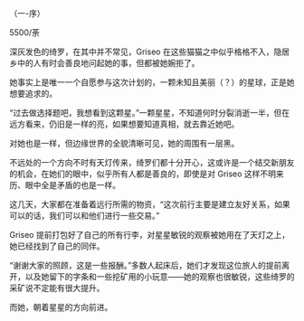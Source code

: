 （一-序）

5500/荼

深灰发色的绮罗，在其中并不常见，Griseo 在这些猫猫之中似乎格格不入，隐居乡中的人有时会善良地问起她的事，但都被她婉拒了。

她事实上是唯一一个自愿参与这次计划的，一颗未知且美丽（？）的星球，正是她想要追求的。

“过去做选择题吧，我想看到这颗星。”一颗星星，不知道何时分裂消逝一半，但在远方看来，仍旧是一样的亮，如果想要知道真相，就去靠近她吧。

对她也是一样，但边缘世界的全貌清晰可见，她的周围有一层黑。

不远处的一个方向不时有天灯传来，绮罗们都十分开心，这或许是一个结交新朋友的机会，在她们的眼中，似乎所有人都是善良的，即使是对 Griseo 这样不明来历、眼中全是矛盾的也是一样。

这几天，大家都在准备着远行所需的物资，“这次前行主要是建立友好关系，如果可以的话，我们可以和他们进行一些交易。”

Griseo 提前打包好了自己的所有行李，对星星敏锐的观察被她用在了天灯之上，她已经找到了自己的同伴。

“谢谢大家的照顾，这是一些报酬。”多数人起床后，她们才发现这位旅人的提前离开，以及她留下的字条和一些挖矿用的小玩意——她的观察也很敏锐，这些绮罗的采矿说不定能有很大提升。

而她，朝着星星的方向前进。